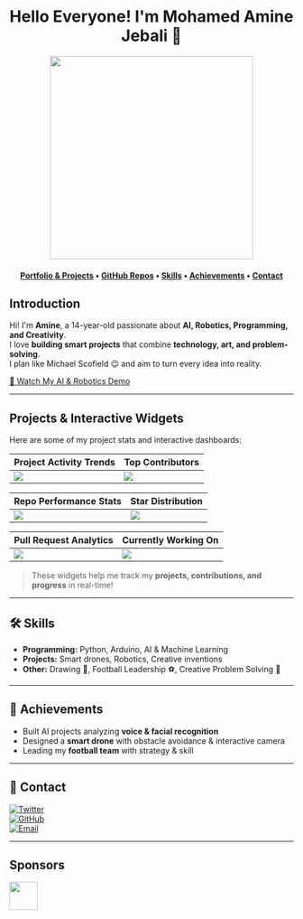 <h1 align="center">Hello Everyone! I'm Mohamed Amine Jebali 👑</h1>

<div align="center">
  <img src="https://media.giphy.com/media/3o7TKP2At8w0iZfZUs/giphy.gif" height=360>
</div>

<h4 align="center">
  <b><a href="https://wix.com">Portfolio & Projects</a></b>
  •
  <b><a href="https://github.com/MohamedAmineJebali">GitHub Repos</a></b>
  •
  <b><a href="#skills">Skills</a></b>
  •
  <b><a href="#achievements">Achievements</a></b>
  •
  <a href="#contact">Contact</a>
</h4>

## Introduction

Hi! I'm **Amine**, a 14-year-old passionate about **AI, Robotics, Programming, and Creativity**.  
I love **building smart projects** that combine **technology, art, and problem-solving**.  
I plan like Michael Scofield 😉 and aim to turn every idea into reality.  

[🎦 Watch My AI & Robotics Demo](https://www.youtube.com) <!-- يمكنك تغيير الرابط لمشروعك -->

---

## Projects & Interactive Widgets

Here are some of my project stats and interactive dashboards:

| Project Activity Trends | Top Contributors |
| ----------- | ----------- |
|<img src="https://next.ossinsight.io/widgets/official/compose-activity-trends/thumbnail.png?repo_id=41986369&image_size=auto" />|<img src="https://next.ossinsight.io/widgets/official/compose-recent-top-contributors/thumbnail.png?repo_id=41986369&image_size=auto" />|

| Repo Performance Stats | Star Distribution |
| ----------- | ----------- |
|<img src="https://next.ossinsight.io/widgets/official/compose-last-28-days-stats/thumbnail.png?repo_id=41986369&image_size=auto" />|<img src="https://next.ossinsight.io/widgets/official/analyze-repo-stars-map/thumbnail.png?activity=stars&repo_id=41986369&image_size=auto" />|

| Pull Request Analytics | Currently Working On |
| ----------- | ----------- |
|<img src="https://next.ossinsight.io/widgets/official/analyze-repo-pull-requests-size-per-month/thumbnail.png?repo_id=41986369&image_size=auto" />|<img src="https://next.ossinsight.io/widgets/official/compose-currently-working-on/thumbnail.png?activity_type=all&user_id=12960671&image_size=auto" />|

> These widgets help me track my **projects, contributions, and progress** in real-time!

---

## 🛠 Skills
- **Programming:** Python, Arduino, AI & Machine Learning
- **Projects:** Smart drones, Robotics, Creative inventions
- **Other:** Drawing 🎨, Football Leadership ⚽, Creative Problem Solving 🧠

---

## 🚀 Achievements
- Built AI projects analyzing **voice & facial recognition**  
- Designed a **smart drone** with obstacle avoidance & interactive camera
- Leading my **football team** with strategy & skill

---

## 🔗 Contact
[![Twitter](https://img.shields.io/badge/twitter-%2300acee.svg?color=1DA1F2&style=for-the-badge&logo=twitter&logoColor=white)](https://twitter.com/)  
[![GitHub](https://img.shields.io/badge/github-%2300acee.svg?color=181717&style=for-the-badge&logo=github&logoColor=white)](https://github.com/MohamedAmineJebali)  
[![Email](https://img.shields.io/badge/gmail-%2300acee.svg?color=EA4335&style=for-the-badge&logo=gmail&logoColor=white)](mailto:your.email@example.com)

---

## Sponsors
<a href="https://en.pingcap.com/tidb-cloud/?utm_source=ossinsight&utm_medium=referral">
<img src="/web/static/img/tidb-cloud-logo-w.png" height=50 />
</a>

